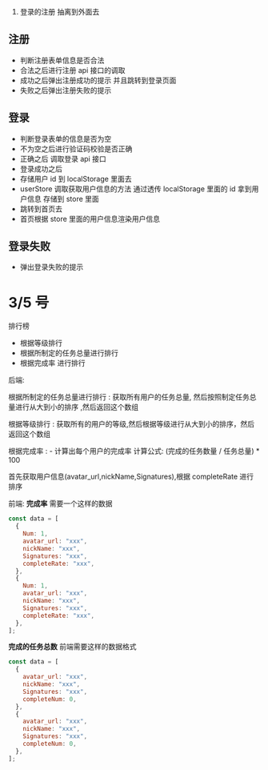 1. 登录的注册 抽离到外面去

## 注册

- 判断注册表单信息是否合法
- 合法之后进行注册 api 接口的调取
- 成功之后弹出注册成功的提示 并且跳转到登录页面
- 失败之后弹出注册失败的提示

## 登录

- 判断登录表单的信息是否为空
- 不为空之后进行验证码校验是否正确
- 正确之后 调取登录 api 接口
- 登录成功之后
- 存储用户 id 到 localStorage 里面去
- userStore 调取获取用户信息的方法 通过透传 localStorage 里面的 id 拿到用户信息 存储到 store 里面
- 跳转到首页去
- 首页根据 store 里面的用户信息渲染用户信息

## 登录失败

- 弹出登录失败的提示

# 3/5 号

排行榜

- 根据等级排行
- 根据所制定的任务总量进行排行
- 根据完成率 进行排行

后端:

根据所制定的任务总量进行排行 : 获取所有用户的任务总量, 然后按照制定任务总量进行从大到小的排序 ,然后返回这个数组

根据等级排行 : 获取所有的用户的等级,然后根据等级进行从大到小的排序，然后返回这个数组

根据完成率 : - 计算出每个用户的完成率 计算公式: (完成的任务数量 / 任务总量) \* 100

首先获取用户信息(avatar_url,nickName,Signatures),根据 completeRate 进行排序

前端:
**完成率**
需要一个这样的数据

```js
const data = [
  {
    Num: 1,
    avatar_url: "xxx",
    nickName: "xxx",
    Signatures: "xxx",
    completeRate: "xxx",
  },
  {
    Num: 1,
    avatar_url: "xxx",
    nickName: "xxx",
    Signatures: "xxx",
    completeRate: "xxx",
  },
];
```

**完成的任务总数**
前端需要这样的数据格式

```js
const data = [
  {
    avatar_url: "xxx",
    nickName: "xxx",
    Signatures: "xxx",
    completeNum: 0,
  },
  {
    avatar_url: "xxx",
    nickName: "xxx",
    Signatures: "xxx",
    completeNum: 0,
  },
];
```

